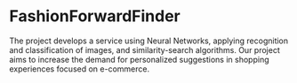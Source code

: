 # FashionForwardFinder
The project develops a service using Neural Networks, applying recognition and classification of images, and similarity-search algorithms. Our project aims to increase the demand for personalized suggestions in shopping experiences focused on e-commerce.
